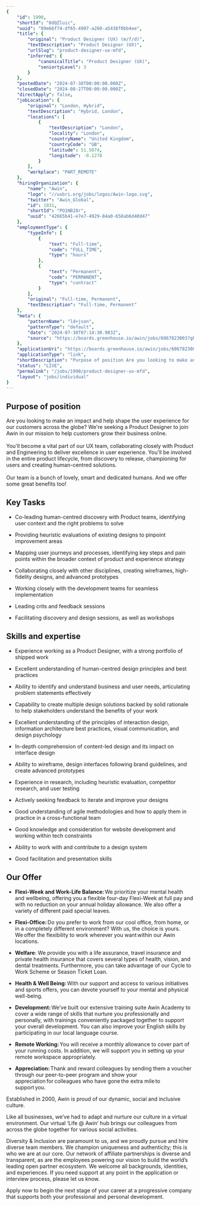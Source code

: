 ```yaml
---
{
	"id": 1990,
	"shortId": "0dQZluic",
	"uuid": "89e66f74-df65-4907-a260-a5438f0bb4ee",
	"title": {
		"original": "Product Designer (UX) (m/f/d)",
		"textDescription": "Product Designer (UX)",
		"urlSlug": "product-designer-ux-mfd",
		"inferred": {
			"canonicalTitle": "Product Designer (UX)",
			"seniortyLevel": 3
		}
	},
	"postedDate": "2024-07-30T00:00:00.000Z",
	"closedDate": "2024-08-27T00:00:00.000Z",
	"directApply": false,
	"jobLocation": {
		"original": "London, Hybrid",
		"textDescription": "Hybrid, London",
		"locations": [
			{
				"textDescription": "London",
				"locality": "London",
				"countryName": "United Kingdom",
				"countryCode": "GB",
				"latitude": 51.5074,
				"longitude": -0.1278
			}
		],
		"workplace": "PART_REMOTE"
	},
	"hiringOrganization": {
		"name": "Awin",
		"logo": "//uxbri.org/jobs/logos/Awin-logo.svg",
		"twitter": "Awin_Global",
		"id": 1031,
		"shortId": "PO1NB28r",
		"uuid": "42665b41-e7e7-4929-84a0-658ab6d40d47"
	},
	"employmentType": {
		"typeInfo": [
			{
				"text": "Full-time",
				"code": "FULL_TIME",
				"type": "hours"
			},
			{
				"text": "Permanent",
				"code": "PERMANENT",
				"type": "contract"
			}
		],
		"original": "Full-time, Permanent",
		"textDescription": "Full-time, Permanent"
	},
	"meta": {
		"patternName": "ld+json",
		"patternType": "default",
		"date": "2024-07-30T07:14:30.983Z",
		"source": "https://boards.greenhouse.io/awin/jobs/6067823003?gh_src=b62c66c63us#app"
	},
	"applicationUri": "https://boards.greenhouse.io/awin/jobs/6067823003?gh_src=b62c66c63us#app",
	"applicationType": "link",
	"shortDescription": "Purpose of position Are you looking to make an impact and help shape the user experience for our customers across the globe? We're' seeking a Product Designer to join Awin in our mission to help",
	"status": "LIVE",
	"permalink": "/jobs/1990/product-designer-ux-mfd",
	"layout": "jobs/individual"
}
---
```

<h2>Purpose of position</h2><p>Are you looking to make an impact and help shape the user experience for our customers across the globe? We're seeking a Product Designer to join Awin in our mission to help customers grow their business online.<br><br>You'll become a vital part of our UX team, collaborating closely with Product and Engineering to deliver excellence in user experience. You'll be involved in the entire product lifecycle, from discovery to release, championing for users and creating human-centred solutions.<br><br>Our team is a bunch of lovely, smart and dedicated humans. And we offer some great benefits too!</p><h2>Key Tasks</h2><ul><li><p>Co-leading human-centred discovery with Product teams, identifying user context and the right problems to solve</p></li><li><p>Providing heuristic evaluations of existing designs to pinpoint improvement areas</p></li><li><p>Mapping user journeys and processes, identifying key steps and pain points within the broader context of product and experience strategy</p></li><li><p>Collaborating closely with other disciplines, creating wireframes, high-fidelity designs, and advanced prototypes</p></li><li><p>Working closely with the development teams for seamless implementation</p></li><li><p>Leading crits and feedback sessions</p></li><li><p>Facilitating discovery and design sessions, as well as workshops</p></li></ul><h2>Skills and expertise</h2><ul><li><p>Experience working as a Product Designer, with a strong portfolio of shipped work</p></li><li><p>Excellent understanding of human-centred design principles and best practices</p></li><li><p>Ability to identify and understand business and user needs, articulating problem statements effectively</p></li><li><p>Capability to create multiple design solutions backed by solid rationale to help stakeholders understand the benefits of your work</p></li><li><p>Excellent understanding of the principles of interaction design, information architecture best practices, visual communication, and design psychology</p></li><li><p>In-depth comprehension of content-led design and its impact on interface design</p></li><li><p>Ability to wireframe, design interfaces following brand guidelines, and create advanced prototypes</p></li><li><p>Experience in research, including heuristic evaluation, competitor research, and user testing</p></li><li><p>Actively seeking feedback to iterate and improve your designs</p></li><li><p>Good understanding of agile methodologies and how to apply them in practice in a cross-functional team</p></li><li><p>Good knowledge and consideration for website development and working within tech constraints</p></li><li><p>Ability to work with and contribute to a design system</p></li><li><p>Good facilitation and presentation skills</p></li></ul><h2>Our Offer</h2><ul><li><p><strong>Flexi-Week and Work-Life Balance: </strong>We prioritize your mental health and wellbeing, offering you a flexible four-day Flexi-Week at full pay and with no reduction on your annual holiday allowance. We also offer a variety of different paid special leaves. &nbsp;</p></li><li><p><strong>Flexi-Office: </strong>Do you prefer to work from our cool office, from home, or in a completely different environment? With us, the choice is yours. We offer the flexibility to work wherever you want within our Awin locations.    </p></li><li><p><strong>Welfare</strong>: We provide you with a life assurance, travel insurance and private health insurance that covers several types of health, vision, and dental treatments. Furthermore, you can take advantage of our Cycle to Work Scheme or Season Ticket Loan. </p></li><li><p><strong>Health &amp; Well Being: </strong>With our support and access to various initiatives and sports offers, you can devote yourself to your mental and physical well-being.  </p></li><li><p><strong>Development: </strong>We’ve built our extensive training suite Awin Academy to cover a wide range of skills that nurture you professionally and personally, with trainings conveniently packaged together to support your overall development. You can also improve your English skills by participating in our local language course. </p></li><li><p><strong>Remote Working: </strong>You will receive a monthly allowance to cover part of your running costs. In addition, we will support you in setting up your remote workspace appropriately.    </p></li><li><p><strong>Appreciation: </strong>Thank and reward colleagues by sending them a voucher through our peer-to-peer program and show your appreciation for colleagues who have gone the extra mile to support you. &nbsp;</p></li></ul><p>Established in 2000, Awin is proud of our dynamic, social and inclusive culture. &nbsp;</p><p>Like all businesses, we’ve had to adapt and nurture our culture in a virtual environment. Our virtual ‘Life @ Awin’ hub brings our colleagues from across the globe together for various social activities. &nbsp;</p><p>Diversity &amp; Inclusion are paramount to us, and we proudly pursue and hire diverse team members. We champion uniqueness and authenticity; this is who we are at our core. Our network of affiliate partnerships is diverse and transparent, as are the employees powering our vision to build the world’s leading open partner ecosystem. We welcome all backgrounds, identities, and experiences. If you need support at any point in the application or interview process, please let us know. &nbsp;</p><p>Apply now to begin the next stage of your career at a progressive company that supports both your professional and personal development. </p>
